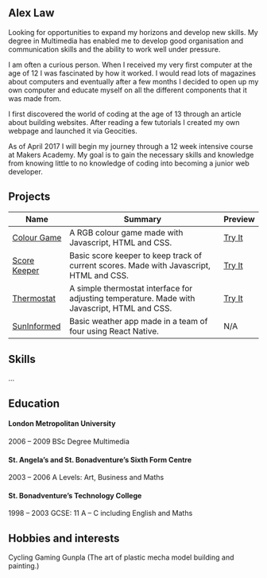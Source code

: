 ## Alex Law

Looking for opportunities to expand my horizons and develop new skills.  My degree in Multimedia has enabled me to develop good organisation and communication skills and the ability to work well under pressure.

I am often a curious person.  When I received my very first computer at the age of 12 I was fascinated by how it worked.  I would read lots of magazines about computers and eventually after a few months I decided to open up my own computer and educate myself on all the different components that it was made from.

I first discovered the world of coding at the age of 13 through an article about building websites.  After reading a few tutorials I created my own webpage and launched it via Geocities.

As of April 2017 I will begin my journey through a 12 week intensive course at Makers Academy.  My goal is to gain the necessary skills and knowledge from knowing little to no knowledge of coding into becoming a junior web developer.


## Projects

| Name  | Summary | Preview |
| ------------- | ------------- | ------------- |
| [Colour Game](https://github.com/Achlaw/js_colour_game)   | A RGB colour game made with Javascript, HTML and CSS.  | [Try It](http://htmlpreview.github.io/?https://github.com/Achlaw/js_colour_game/blob/master/colour_game.html) |
| [Score Keeper](https://github.com/Achlaw/js_score_keeper) | Basic score keeper to keep track of current scores.  Made with Javascript, HTML and CSS.  | [Try It](http://htmlpreview.github.io/?https://github.com/Achlaw/js_score_keeper/blob/master/score_keeper.html) |
| [Thermostat](https://github.com/Achlaw/thermostat_js) | A simple thermostat interface for adjusting temperature.  Made with Javascript, HTML and CSS. | [Try It](http://htmlpreview.github.io/?https://github.com/Achlaw/thermostat_js/blob/master/index.html) |
| [SunInformed](https://github.com/JayWebDevCom/Sunny-App) | Basic weather app made in a team of four using React Native. | N/A |

## Skills ##
…

## Education ##

#### London Metropolitan University
2006 – 2009
BSc Degree Multimedia

#### St. Angela’s and St. Bonadventure’s Sixth Form Centre
2003 – 2006
A Levels: Art, Business and Maths

#### St. Bonadventure’s Technology College
1998 – 2003
GCSE: 11 A – C including English and Maths


## Hobbies and interests ##
Cycling
Gaming
Gunpla (The art of plastic mecha model building and painting.)

